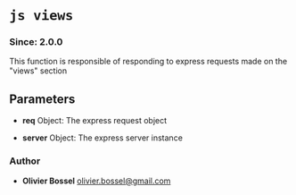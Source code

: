 


<!-- @namespace    sugar.node.server.frontend.handlers -->
<!-- @name    views -->

# ```js views ```
### Since: 2.0.0

This function is responsible of responding to express requests made on the "views" section

## Parameters

- **req**  Object: The express request object

- **server**  Object: The express server instance




### Author
- **Olivier Bossel** <a href="mailto:olivier.bossel@gmail.com">olivier.bossel@gmail.com</a> 



